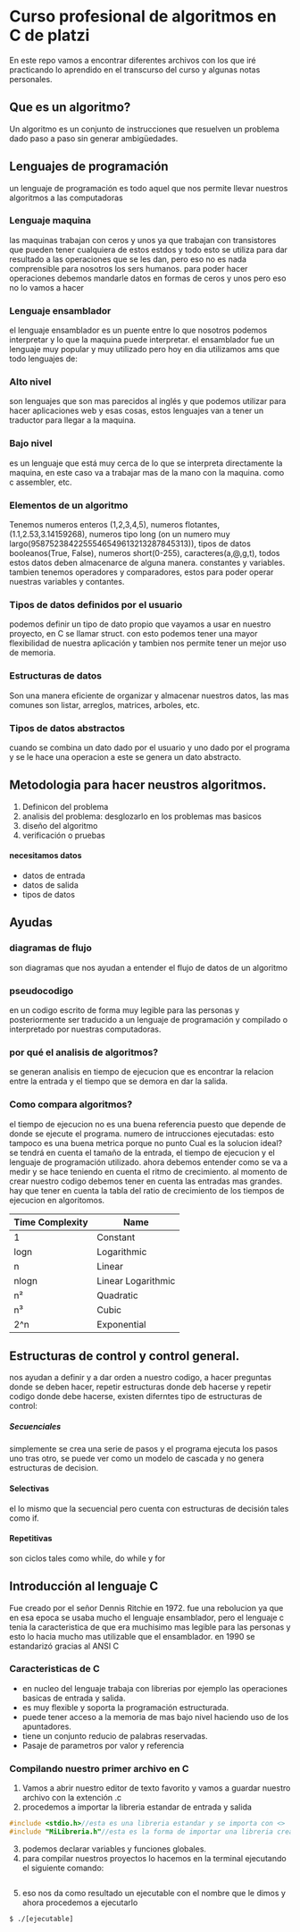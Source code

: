 # Curso profesional de algoritmos en C de platzi
En este repo vamos a encontrar diferentes archivos con los que iré practicando lo aprendido en el transcurso del curso y algunas notas personales.
## Que es un algoritmo?
Un algoritmo es un conjunto de instrucciones que resuelven un problema dado paso a paso sin generar ambigüedades.
## Lenguajes de programación
un lenguaje de programación es todo aquel que nos permite llevar nuestros algoritmos a las computadoras
### Lenguaje maquina
las maquinas trabajan con ceros y unos ya que trabajan con transistores que pueden tener cualquiera de estos estdos y todo esto se utiliza para dar resultado a las operaciones que se les dan, pero eso no es nada comprensible para nosotros los sers humanos. para poder hacer operaciones debemos mandarle datos en formas de ceros y unos pero eso no lo vamos a hacer
### Lenguaje ensamblador
el lenguaje ensamblador es un puente entre lo que nosotros podemos interpretar y lo que la maquina puede interpretar. el ensamblador fue un lenguaje muy popular y muy utilizado pero hoy en dia utilizamos ams que todo lenguajes de:
### Alto nivel
son lenguajes que son mas parecidos al inglés y que podemos utilizar para hacer aplicaciones web y esas cosas, estos lenguajes van a tener un traductor para llegar a la maquina.
### Bajo nivel
es un lenguaje que está muy cerca de lo que se interpreta directamente la maquina, en este caso va a trabajar mas de la mano con la maquina. como c assembler, etc.
### Elementos de un algoritmo
Tenemos numeros enteros (1,2,3,4,5), numeros flotantes, (1.1,2.53,3.14159268), numeros tipo long (on un numero muy largo(9587523842255546549613213287845313)), tipos de datos booleanos(True, False), numeros short(0-255), caracteres(a,@,g,t), todos estos datos deben almacenarce de alguna manera. constantes y variables.
tambien tenemos operadores y comparadores, estos para poder operar nuestras variables y contantes.
### Tipos de datos definidos por el usuario
podemos definir un tipo de dato propio que vayamos a usar en nuestro proyecto, en C se llamar struct. con esto podemos tener una mayor flexibilidad de nuestra aplicación y tambien nos permite tener un mejor uso de memoria.
### Estructuras de datos
Son una manera eficiente de organizar y almacenar nuestros datos, las mas comunes son listar, arreglos, matrices, arboles, etc.
### Tipos de datos abstractos
cuando se combina un dato dado por el usuario y uno dado por el programa y se le hace una operacion a este se genera un dato abstracto.
## Metodologia para hacer neustros algoritmos.
1. Definicon del problema
2. analisis del problema: desglozarlo en los problemas mas basicos
3. diseño del algoritmo
4. verificación o pruebas
#### necesitamos datos
* datos de entrada
* datos de salida
* tipos de datos
## Ayudas
### diagramas de flujo
son diagramas que nos ayudan a entender el flujo de datos de un algoritmo
### pseudocodigo
en un codigo escrito de forma muy legible para las personas y posteriormente ser traducido a un lenguaje de programación y compilado o interpretado por nuestras computadoras.
### por qué el analisis de algoritmos?
se generan analisis en tiempo de ejecucion que es encontrar la relacion entre la entrada y el tiempo que se demora en dar la salida.
### Como compara algoritmos?
el tiempo de ejecucion no es una buena referencia puesto que depende de donde se ejecute el programa.
numero de intrucciones ejecutadas: esto tampoco es una buena metrica porque no punto
Cual es la solucion ideal?
se tendrá en cuenta el tamaño de la entrada, el tiempo de ejecucion y el lenguaje de programación utilizado.
ahora debemos entender como se va a medir y se hace teniendo en cuenta el ritmo de crecimiento.
al momento de crear nuestro codigo debemos tener en cuenta las entradas mas grandes.
hay que tener en cuenta la tabla del ratio de crecimiento de los tiempos de ejecucion en algoritomos.

| Time Complexity |   Name             |
|-----------------|--------------------|
|        1        | Constant           |
|      logn       | Logarithmic        |
|        n        | Linear             |
|      nlogn      | Linear Logarithmic |
|        n²       | Quadratic          |
|        n³       | Cubic              |
|       2^n       | Exponential        |

## Estructuras de control y control general.
nos ayudan a definir y a dar orden a nuestro codigo, a hacer preguntas donde se deben hacer, repetir estructuras donde deb hacerse y repetir codigo donde debe hacerse, existen diferntes tipo de estructuras de control:
##### Secuenciales
simplemente se crea una serie de pasos y el programa ejecuta los pasos uno tras otro, se puede ver como un modelo de cascada y no genera estructuras de decision.
#### Selectivas
el lo mismo que la secuencial pero cuenta con estructuras de decisión tales como if.
#### Repetitivas
son ciclos tales como while, do while y for

## Introducción al lenguaje C
Fue creado por el señor Dennis Ritchie en 1972. fue una rebolucion ya que en esa epoca se usaba mucho el lenguaje ensamblador, pero el lenguaje c tenia la caracteristica de que era muchisimo mas legible para las personas y esto lo hacia mucho mas utilizable que el ensamblador.
en 1990 se estandarizó gracias al ANSI C
### Caracteristicas de C
* en nucleo del lenguaje trabaja con librerias por ejemplo las operaciones basicas de entrada y salida.
* es muy flexible y soporta la programación estructurada.
* puede tener acceso a la memoria de mas bajo nivel haciendo uso de los apuntadores.
* tiene un conjunto reducio de palabras reservadas.
* Pasaje de parametros por valor y referencia
### Compilando nuestro primer archivo en C
1. Vamos a abrir nuestro editor de texto favorito y vamos a guardar nuestro archivo con la extención .c
2. procedemos a importar la libreria estandar de entrada y salida
``` c
#include <stdio.h>//esta es una libreria estandar y se importa con <>
#include "MiLibreria.h"//esta es la forma de importar una libreria creada por mi y se importa con ""
```
3. podemos declarar variables y funciones globales.
4. para compilar nuestros proyectos lo hacemos en la terminal ejecutando el siguiente comando:
``` $ gcc -o [nombre-objetivo] [nombre de nuestro codigo]
```
5. eso nos da como resultado un ejecutable con el nombre que le dimos y ahora procedemos a ejecutarlo
```
$ ./[ejecutable]
```
